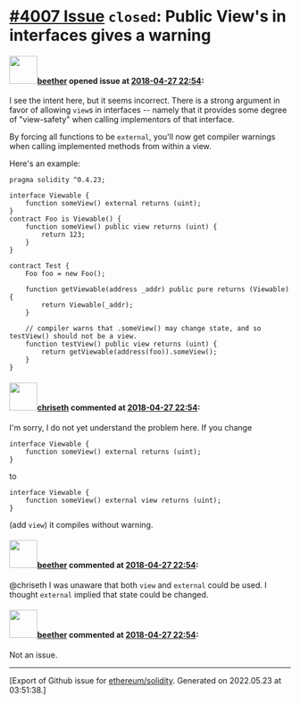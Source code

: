 # [\#4007 Issue](https://github.com/ethereum/solidity/issues/4007) `closed`: Public View's in interfaces gives a warning

#### <img src="https://avatars.githubusercontent.com/u/28908611?v=4" width="50">[beether](https://github.com/beether) opened issue at [2018-04-27 22:54](https://github.com/ethereum/solidity/issues/4007):

I see the intent here, but it seems incorrect. There is a strong argument in favor of allowing `view`s in interfaces -- namely that it provides some degree of "view-safety" when calling implementors of that interface.

By forcing all functions to be `external`, you'll now get compiler warnings when calling implemented methods from within a view.

Here's an example:

```
pragma solidity ^0.4.23;

interface Viewable {
    function someView() external returns (uint);
}
contract Foo is Viewable() {
    function someView() public view returns (uint) {
        return 123;
    }
}

contract Test {
    Foo foo = new Foo();
    
    function getViewable(address _addr) public pure returns (Viewable) {
        return Viewable(_addr);
    }
    
    // compiler warns that .someView() may change state, and so testView() should not be a view.
    function testView() public view returns (uint) {
        return getViewable(address(foo)).someView();
    }
}
```


#### <img src="https://avatars.githubusercontent.com/u/9073706?v=4" width="50">[chriseth](https://github.com/chriseth) commented at [2018-04-27 22:54](https://github.com/ethereum/solidity/issues/4007#issuecomment-385469564):

I'm sorry, I do not yet understand the problem here. If you change 
```
interface Viewable {
    function someView() external returns (uint);
}
```
to
```
interface Viewable {
    function someView() external view returns (uint);
}
```
(add `view`) it compiles without warning.

#### <img src="https://avatars.githubusercontent.com/u/28908611?v=4" width="50">[beether](https://github.com/beether) commented at [2018-04-27 22:54](https://github.com/ethereum/solidity/issues/4007#issuecomment-385507064):

@chriseth I was unaware that both `view` and `external` could be used. I thought `external` implied that state could be changed.

#### <img src="https://avatars.githubusercontent.com/u/28908611?v=4" width="50">[beether](https://github.com/beether) commented at [2018-04-27 22:54](https://github.com/ethereum/solidity/issues/4007#issuecomment-385509715):

Not an issue.


-------------------------------------------------------------------------------



[Export of Github issue for [ethereum/solidity](https://github.com/ethereum/solidity). Generated on 2022.05.23 at 03:51:38.]
